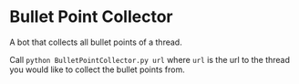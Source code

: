 # Bullet Point Collector
A bot that collects all bullet points of a thread.

Call `python BulletPointCollector.py url` where `url` is the url to the thread you would like to collect the bullet points from.